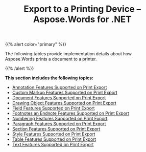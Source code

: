 ﻿---
title: Export to a Printing Device – Aspose.Words for .NET
articleTitle: Export to a Printing Device
linktitle: Export to a Printing Device
description: "Aspose.Words for .NET allows you to work with different features supported when saving to printing device."
type: docs
weight: 20
url: /net/export-to-a-printing-device/
---

{{% alert color="primary" %}} 

The following tables provide implementation details about how Aspose.Words prints a document to a printer.

{{% /alert %}} 

**This section includes the following topics:** 

- [Annotation Features Supported on Print Export](/words/net/annotation-features-supported-on-print-export/)
- [Custom Markup Features Supported on Print Export](/words/net/custom-markup-features-supported-on-print-export/)
- [Document Features Supported on Print Export](/words/net/document-features-supported-on-print-export/)
- [Drawing Object Features Supported on Print Export](/words/net/drawing-object-features-supported-on-print-export/)
- [Field Features Supported on Print Export](/words/net/field-features-supported-on-print-export/)
- [Footnotes an Endnote Features Supported on Print Export](/words/net/footnotes-and-endnote-features-supported-on-print-export/)
- [Numbering Features Supported on Print Export](/words/net/numbering-features-supported-on-print-export/)
- [Paragraph Features Supported on Print Export](/words/net/paragraph-features-supported-on-print-export/)
- [Section Features Supported on Print Export](/words/net/section-features-supported-on-print-export/)
- [Style Features Supported on Print Export](/words/net/style-features-supported-on-print-export/)
- [Table Features Supported on Print Export](/words/net/table-features-supported-on-print-export/)
- [Text Features Supported on Print Export](/words/net/text-features-supported-on-print-export/)
